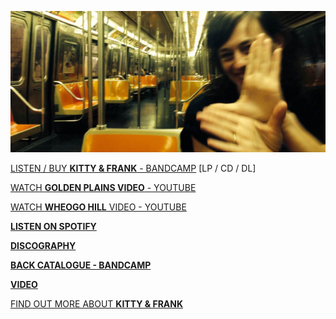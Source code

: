 ![](data/image/news/ltrain1.jpg)

[LISTEN / BUY **KITTY & FRANK** - BANDCAMP](https://luciethorne.bandcamp.com/album/kitty-frank) [LP / CD / DL] 

[WATCH **GOLDEN PLAINS VIDEO** - YOUTUBE](https://www.youtube.com/watch?v=0n690pcpRtI)

[WATCH **WHEOGO HILL** VIDEO - YOUTUBE](https://www.youtube.com/watch?v=yIl6_gXz4XA)

[**LISTEN ON SPOTIFY**](https://open.spotify.com/track/7GVmxWyH7ePZo1OjURJUtW?si=XhevbIgZQJ6G79iXV_pgVQ) 

[**DISCOGRAPHY**](?p=albums)

[**BACK CATALOGUE - BANDCAMP**](https://luciethorne.bandcamp.com/)

[**VIDEO**](?p=video)
 
[FIND OUT MORE ABOUT **KITTY & FRANK**](?p=albums/kitty-and-frank) 

<!--
<div class="yt-entry">
  <div class="yt-img">
    <a href="https://www.youtube.com/watch?v=DxTKUIL_tpI">
      <img src="http://i.ytimg.com/vi/DxTKUIL_tpI/default.jpg" width="120" height="90" />
    </a>
  </div>
  <div class="yt-txt">
    <a href="https://www.youtube.com/watch?v=DxTKUIL_tpI">The Rushing Dark</a><br />
    Video by Heike Qualitz
  </div>
</div>
-->